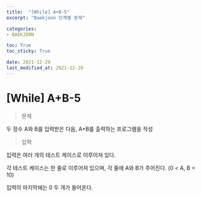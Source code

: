 ```yaml
---
title:  "[While] A+B-5"
excerpt: "Baekjoon 단계별 문제"

categories:
- BAEKJOON

toc: True
toc_sticky: True

date: 2021-12-29
last_modified_at: 2021-12-29
---
```


# [While] A+B-5

> 문제

두 정수 A와 B를 입력받은 다음, A+B를 출력하는 프로그램을 작성

> 입력

입력은 여러 개의 테스트 케이스로 이루어져 있다.

각 테스트 케이스는 한 줄로 이루어져 있으며, 각 줄에 A와 B가 주어진다. (0 < A, B < 10)

입력의 마지막에는 0 두 개가 들어온다.